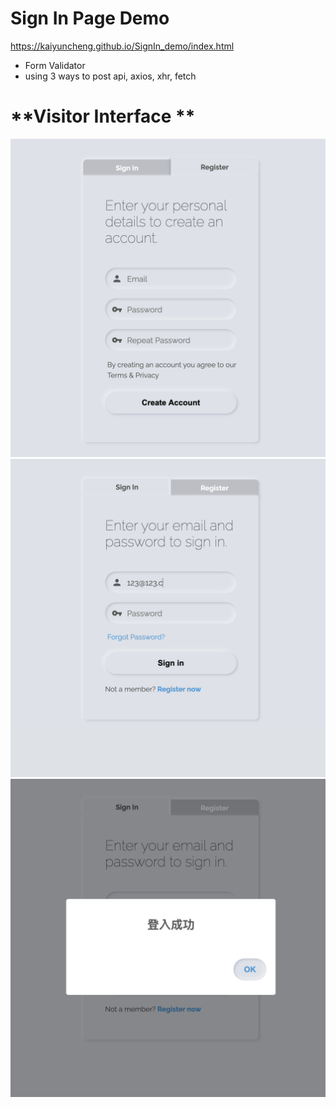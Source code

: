 # Sign In Page Demo

https://kaiyuncheng.github.io/SignIn_demo/index.html

+ Form Validator
+ using 3 ways to post api, axios, xhr, fetch

# **Visitor Interface **
![](img/login1.png)
![](img/login2.png)
![](img/login3.png)
